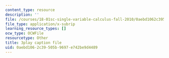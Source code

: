 ```yaml
---
content_type: resource
description: ''
file: /courses/18-01sc-single-variable-calculus-fall-2010/0aebd1062c39505b9697e742be9d4489_R9a_NHXrBcg.vtt
file_type: application/x-subrip
learning_resource_types: []
ocw_type: OCWFile
resourcetype: Other
title: 3play caption file
uid: 0aebd106-2c39-505b-9697-e742be9d4489
---
```

